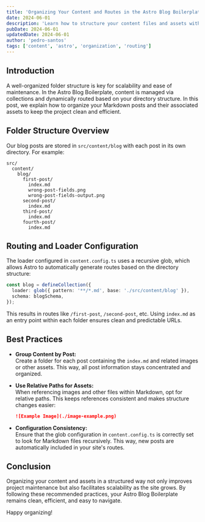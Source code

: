 ```yaml
---
title: 'Organizing Your Content and Routes in the Astro Blog Boilerplate'
date: 2024-06-01
description: 'Learn how to structure your content files and assets within the Astro Blog Boilerplate to maintain an organized project and efficient routing.'
pubDate: 2024-06-01
updatedDate: 2024-06-01
author: 'pedro-santos'
tags: ['content', 'astro', 'organization', 'routing']
---
```


## Introduction

A well-organized folder structure is key for scalability and ease of maintenance. In the Astro Blog Boilerplate, content is managed via collections and dynamically routed based on your directory structure. In this post, we explain how to organize your Markdown posts and their associated assets to keep the project clean and efficient.

## Folder Structure Overview

Our blog posts are stored in `src/content/blog` with each post in its own directory. For example:

```
src/
  content/
    blog/
      first-post/
        index.md
        wrong-post-fields.png
        wrong-post-fields-output.png
      second-post/
        index.md
      third-post/
        index.md
      fourth-post/
        index.md
```

## Routing and Loader Configuration

The loader configured in `content.config.ts` uses a recursive glob, which allows Astro to automatically generate routes based on the directory structure:

```typescript
const blog = defineCollection({
  loader: glob({ pattern: '**/*.md', base: './src/content/blog' }),
  schema: blogSchema,
});
```

This results in routes like `/first-post`, `/second-post`, etc. Using `index.md` as an entry point within each folder ensures clean and predictable URLs.

## Best Practices

- **Group Content by Post:**  
  Create a folder for each post containing the `index.md` and related images or other assets. This way, all post information stays concentrated and organized.

- **Use Relative Paths for Assets:**  
  When referencing images and other files within Markdown, opt for relative paths. This keeps references consistent and makes structure changes easier:

  ```markdown
  ![Example Image](./image-example.png)
  ```

- **Configuration Consistency:**  
  Ensure that the glob configuration in `content.config.ts` is correctly set to look for Markdown files recursively. This way, new posts are automatically included in your site's routes.

## Conclusion

Organizing your content and assets in a structured way not only improves project maintenance but also facilitates scalability as the site grows. By following these recommended practices, your Astro Blog Boilerplate remains clean, efficient, and easy to navigate.

Happy organizing!
